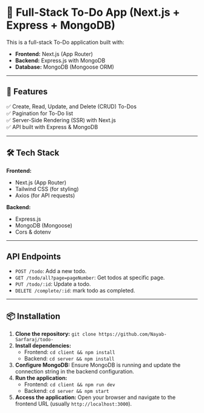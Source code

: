 # 🚀 Full-Stack To-Do App (Next.js + Express + MongoDB)

This is a full-stack To-Do application built with:
- **Frontend:** Next.js (App Router)
- **Backend:** Express.js with MongoDB
- **Database:** MongoDB (Mongoose ORM)

---

## 📌 Features
✅ Create, Read, Update, and Delete (CRUD) To-Dos  
✅ Pagination for To-Do list  
✅ Server-Side Rendering (SSR) with Next.js  
✅ API built with Express & MongoDB  

---

## 🛠️ Tech Stack
**Frontend:**
- Next.js (App Router)
- Tailwind CSS (for styling)
- Axios (for API requests)

**Backend:**
- Express.js
- MongoDB (Mongoose)
- Cors & dotenv

---
## API Endpoints

*   `POST /todo`: Add a new todo.
*   `GET /todo/all?page=pageNumber`: Get  todos at specific page.
*   `PUT /todo/:id`: Update a todo.
*   `DELETE /complete/:id`: mark todo as completed.

---

## 📦 Installation

1.  **Clone the repository:** `git clone https://github.com/Nayab-Sarfaraj/todo-`
2.  **Install dependencies:**
    *   Frontend: `cd client && npm install`
    *   Backend: `cd server && npm install`
3.  **Configure MongoDB:** Ensure MongoDB is running and update the connection string in the backend configuration.
4.  **Run the application:**
    *   Frontend: `cd client && npm run dev`
    *   Backend: `cd server && npm start`
5.  **Access the application:** Open your browser and navigate to the frontend URL (usually `http://localhost:3000`).
